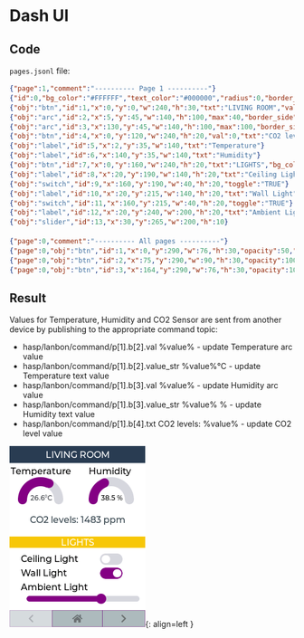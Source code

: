 
<h1>Dash UI</h1>

## Code

`pages.jsonl` file:

```json
{"page":1,"comment":"---------- Page 1 ----------"}
{"id":0,"bg_color":"#FFFFFF","text_color":"#000000","radius":0,"border_side":0}
{"obj":"btn","id":1,"x":0,"y":0,"w":240,"h":30,"txt":"LIVING ROOM","value_font":22,"bg_color":"#2C3E50","text_color":"#FFFFFF","radius":0,"border_side":0}
{"obj":"arc","id":2,"x":5,"y":45,"w":140,"h":100,"max":40,"border_side":0,"type":0,"rotation":0,"start_angle":180,"end_angle":0,"start_angle1":180,"value_font":12,"value_ofs_x":-19,"value_ofs_y":-4,"bg_opa":0}
{"obj":"arc","id":3,"x":130,"y":45,"w":140,"h":100,"max":100,"border_side":0,"type":0,"start_angle":180,"end_angle":0,"start_angle1":180,"value_font":12,"value_color":"#000000","value_ofs_x":-19,"value_ofs_y":-4,"bg_opa":0}
{"obj":"btn","id":4,"x":0,"y":120,"w":240,"h":20,"val":0,"txt":"CO2 levels: ","radius":0,"border_side":0}
{"obj":"label","id":5,"x":2,"y":35,"w":140,"txt":"Temperature"}
{"obj":"label","id":6,"x":140,"y":35,"w":140,"txt":"Humidity"}
{"obj":"btn","id":7,"x":0,"y":160,"w":240,"h":20,"txt":"LIGHTS","bg_color":"#F1C40F","text_color":"#FFFFFF","radius":0,"border_side":0}
{"obj":"label","id":8,"x":20,"y":190,"w":140,"h":20,"txt":"Ceiling Light"}
{"obj":"switch","id":9,"x":160,"y":190,"w":40,"h":20,"toggle":"TRUE"}
{"obj":"label","id":10,"x":20,"y":215,"w":140,"h":20,"txt":"Wall Light"}
{"obj":"switch","id":11,"x":160,"y":215,"w":40,"h":20,"toggle":"TRUE"}
{"obj":"label","id":12,"x":20,"y":240,"w":200,"h":20,"txt":"Ambient Light"}
{"obj":"slider","id":13,"x":30,"y":265,"w":200,"h":10}

{"page":0,"comment":"---------- All pages ----------"}
{"page":0,"obj":"btn","id":1,"x":0,"y":290,"w":76,"h":30,"opacity":50,"txt":"\uF053","radius":0,"bg_color":"#34495E","text_color":"#000000"}
{"page":0,"obj":"btn","id":2,"x":75,"y":290,"w":90,"h":30,"opacity":100,"txt":"\uF015","radius":0,"bg_color":"#34495E","text_color":"#000000"}
{"page":0,"obj":"btn","id":3,"x":164,"y":290,"w":76,"h":30,"opacity":100,"txt":"\uF054","radius":0,"bg_color":"#34495E","text_color":"#000000"}
```
## Result

Values for Temperature, Humidity and CO2 Sensor are sent from another device by publishing to the appropriate command topic:

- hasp/lanbon/command/p[1].b[2].val %value% - update Temperature arc value
- hasp/lanbon/command/p[1].b[2].value_str %value%°C - update Temperature text value
- hasp/lanbon/command/p[1].b[3].val %value% - update Humidity arc value 
- hasp/lanbon/command/p[1].b[3].value_str %value% %  - update Humidity text value
- hasp/lanbon/command/p[1].b[4].txt CO2 levels: %value% - update CO2 level value

![Screenshot](assets/images/screenshots/lanbon.png){: align=left }

<div style="clear:both;"></div>
